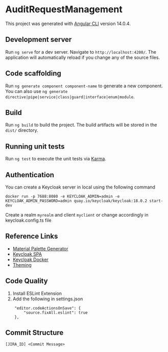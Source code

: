 # AuditRequestManagement

This project was generated with [Angular CLI](https://github.com/angular/angular-cli) version 14.0.4.

## Development server

Run `ng serve` for a dev server. Navigate to `http://localhost:4200/`. The application will automatically reload if you change any of the source files.

## Code scaffolding

Run `ng generate component component-name` to generate a new component. You can also use `ng generate directive|pipe|service|class|guard|interface|enum|module`.

## Build

Run `ng build` to build the project. The build artifacts will be stored in the `dist/` directory.

## Running unit tests

Run `ng test` to execute the unit tests via [Karma](https://karma-runner.github.io).

## Authentication

You can create a Keycloak server in local using the following command 

`docker run -p 7688:8080 -e KEYCLOAK_ADMIN=admin -e KEYCLOAK_ADMIN_PASSWORD=admin quay.io/keycloak/keycloak:18.0.2 start-dev`

Create a realm `myrealm` and client `myclient` or change accordingly in keycloak.config.ts file

## Reference Links 

- [Material Palette Generator](http://mcg.mbitson.com/#!?mcgpalette0=%233f51b5)
- [Keycloak SPA](https://javascript.plainenglish.io/secure-an-angular-single-page-application-with-keycloak-cdbe5026881e)
- [Keycloak Docker](https://www.keycloak.org/getting-started/getting-started-docker)
- [Theming](https://material.angular.io/guide/theming-your-components)

## Code Quality 
1. Install ESLint Extension
2. Add the following in settings.json
```
    "editor.codeActionsOnSave": {
        "source.fixAll.eslint": true 
    },
```

## Commit Structure 

`[JIRA_ID] <Commit Message>`
